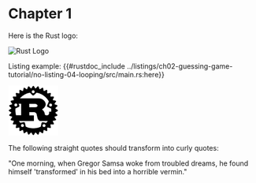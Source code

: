 # Chapter 1

Here is the Rust logo:

![Rust Logo](rust-logo.png)

Listing example:
{{#rustdoc_include ../listings/ch02-guessing-game-tutorial/no-listing-04-looping/src/main.rs:here}}

<img alt="Rust Logo in html" src="rust-logo.svg" class="center" style="width: 20%;" />

The following straight quotes should transform into curly quotes:

"One morning, when Gregor Samsa woke from troubled dreams, he found himself 'transformed' in his bed into a horrible vermin."
